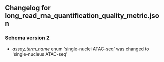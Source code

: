 ## Changelog for long_read_rna_quantification_quality_metric.json

### Schema version 2

* *assay_term_name* enum 'single-nuclei ATAC-seq' was changed to 'single-nucleus ATAC-seq'
